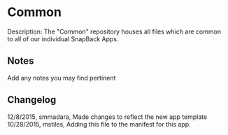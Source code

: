 Common
===========
Description: The "Common" repository houses all files which are common to all of our individual SnapBack Apps.

Notes
----
Add any notes you may find pertinent 

Changelog
----
12/8/2015, smmadara, Made changes to reflect the new app template
10/28/2015, mstiles, Adding this file to the manifest for this app.